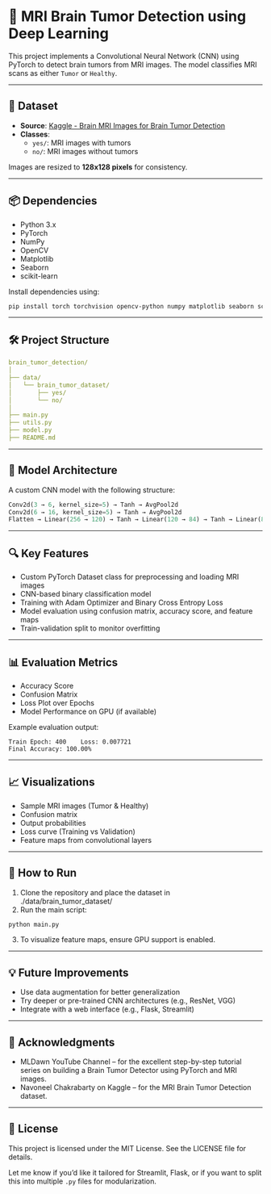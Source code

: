 # 🧠 MRI Brain Tumor Detection using Deep Learning

This project implements a Convolutional Neural Network (CNN) using PyTorch to detect brain tumors from MRI images. The model classifies MRI scans as either `Tumor` or `Healthy`.

---

## 📂 Dataset

- **Source**: [Kaggle - Brain MRI Images for Brain Tumor Detection](https://www.kaggle.com/navoneel/brain-mri-images-for-brain-tumor-detection)
- **Classes**:  
  - `yes/`: MRI images with tumors  
  - `no/`: MRI images without tumors  

Images are resized to **128x128 pixels** for consistency.

---

## 📦 Dependencies

- Python 3.x  
- PyTorch  
- NumPy  
- OpenCV  
- Matplotlib  
- Seaborn  
- scikit-learn  

Install dependencies using:

```bash
pip install torch torchvision opencv-python numpy matplotlib seaborn scikit-learn
```
---

## 🛠️ Project Structure
```yaml
brain_tumor_detection/
│
├── data/
│   └── brain_tumor_dataset/
│       ├── yes/
│       └── no/
│
├── main.py
├── utils.py
├── model.py
├── README.md

```
---

## 🧠 Model Architecture
A custom CNN model with the following structure:
```python
Conv2d(3 → 6, kernel_size=5) → Tanh → AvgPool2d
Conv2d(6 → 16, kernel_size=5) → Tanh → AvgPool2d
Flatten → Linear(256 → 120) → Tanh → Linear(120 → 84) → Tanh → Linear(84 → 1) → Sigmoid
```
---

## 🔍 Key Features
- Custom PyTorch Dataset class for preprocessing and loading MRI images
- CNN-based binary classification model
- Training with Adam Optimizer and Binary Cross Entropy Loss
- Model evaluation using confusion matrix, accuracy score, and feature maps
- Train-validation split to monitor overfitting

---

## 📊 Evaluation Metrics

- Accuracy Score
- Confusion Matrix
- Loss Plot over Epochs
- Model Performance on GPU (if available)

Example evaluation output:
```text
Train Epoch: 400    Loss: 0.007721
Final Accuracy: 100.00%
```
---

## 📈 Visualizations
- Sample MRI images (Tumor & Healthy)
- Confusion matrix
- Output probabilities
- Loss curve (Training vs Validation)
- Feature maps from convolutional layers
  
---

## 🧪 How to Run
1. Clone the repository and place the dataset in ./data/brain_tumor_dataset/
2. Run the main script:
```bash
python main.py
```
3. To visualize feature maps, ensure GPU support is enabled.

---

## 💡 Future Improvements
- Use data augmentation for better generalization
- Try deeper or pre-trained CNN architectures (e.g., ResNet, VGG)
- Integrate with a web interface (e.g., Flask, Streamlit)

---

## 🤝 Acknowledgments
- MLDawn YouTube Channel – for the excellent step-by-step tutorial series on building a Brain Tumor Detector using PyTorch and MRI images.
- Navoneel Chakrabarty on Kaggle – for the MRI Brain Tumor Detection dataset.

---

## 📜 License
This project is licensed under the MIT License. See the LICENSE file for details.

Let me know if you’d like it tailored for Streamlit, Flask, or if you want to split this into multiple `.py` files for modularization.
